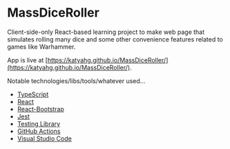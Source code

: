 # MassDiceRoller
Client-side-only React-based learning project to make web page that simulates
rolling many dice and some other convenience features related to games like
Warhammer.

App is live at
[https://katyahg.github.io/MassDiceRoller/](https://katyahg.github.io/MassDiceRoller/).

Notable technologies/libs/tools/whatever used... 
* [TypeScript](https://www.typescriptlang.org/)
* [React](https://reactjs.org/)
* [React-Bootstrap](https://react-bootstrap.github.io/) 
* [Jest](https://jestjs.io/)
* [Testing Library](https://testing-library.com/docs/react-testing-library/intro)
* [GitHub Actions](https://docs.github.com/en/actions)
* [Visual Studio Code](https://code.visualstudio.com/)
